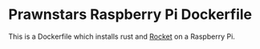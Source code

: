 # Prawnstars Raspberry Pi Dockerfile

This is a Dockerfile which installs rust and [Rocket](https://rocket.rs/) on a Raspberry Pi.
